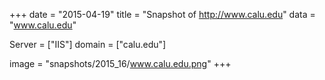 
+++
date = "2015-04-19"
title = "Snapshot of http://www.calu.edu"
data = "www.calu.edu"

Server = ["IIS"]
domain = ["calu.edu"]

  image = "snapshots/2015_16/www.calu.edu.png"
+++
#

